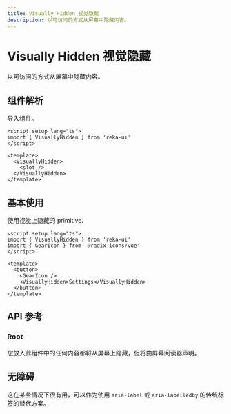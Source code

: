 ```yaml
---
title: Visually Hidden 视觉隐藏
description: 以可访问的方式从屏幕中隐藏内容。
---
```


# Visually Hidden 视觉隐藏

<Description>
以可访问的方式从屏幕中隐藏内容。
</Description>

<Highlights
  :features="[
    '在视觉上隐藏内容，同时保留内容以供辅助技术使用。',
  ]"
/>

## 组件解析

导入组件。

```vue
<script setup lang="ts">
import { VisuallyHidden } from 'reka-ui'
</script>

<template>
  <VisuallyHidden>
    <slot />
  </VisuallyHidden>
</template>
```

## 基本使用

使用视觉上隐藏的 primitive.

```vue
<script setup lang="ts">
import { VisuallyHidden } from 'reka-ui'
import { GearIcon } from '@radix-icons/vue'
</script>

<template>
  <button>
    <GearIcon />
    <VisuallyHidden>Settings</VisuallyHidden>
  </button>
</template>
```

## API 参考

### Root

您放入此组件中的任何内容都将从屏幕上隐藏，但将由屏幕阅读器声明。

<PropsTable
  :data="[
    {
      name: 'as',
      type: 'string | Component',
      default: 'span',
      description: '<p>此组件应呈现为的元素或组件。可以被<Code>asChild</Code>覆盖</p>'
    },
    {
      name: 'asChild',
      required: false,
      type: 'boolean',
      default: 'false',
      description:  `<p>将默认渲染的元素更改为作为子元素传递的元素，合并它们的 props 和行为。
          <br />
          <br />
          阅读我们的<a href=&quot;../guides/composition&quot;>合成</a>指南了解更多详情。</p>`
    },
  ]"
/>

## 无障碍

这在某些情况下很有用，可以作为使用 `aria-label` 或 `aria-labelledby` 的传统标签的替代方案。
